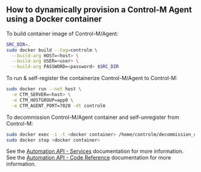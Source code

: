 ## How to dynamically provision a Control-M Agent using a Docker container

To build container image of Control-M/Agent:
```bash
SRC_DIR=.
sudo docker build --tag=controlm \
  --build-arg HOST=<host> \
  --build-arg USER=<user> \
  --build-arg PASSWORD=<password> $SRC_DIR
```
To run & self-register the containerize Control-M/Agent to Control-M:
```bash
sudo docker run --net host \
  -e CTM_SERVER=<host> \
  -e CTM_HOSTGROUP=app0 \
  -e CTM_AGENT_PORT=7020 -dt controlm
```
To decommission Control-M/Agent container and self-unregister from Control-M:
```bash
sudo docker exec -i -t <docker container> /home/controlm/decommission_controlm.sh
sudo docker stop <docker container>
```

See the [Automation API - Services](https://docs.bmc.com/docs/display/public/workloadautomation/Control-M+Automation+API+-+Services) documentation for more information.  
See the [Automation API - Code Reference](https://docs.bmc.com/docs/display/public/workloadautomation/Control-M+Automation+API+-+Code+Reference) documentation for more information.
